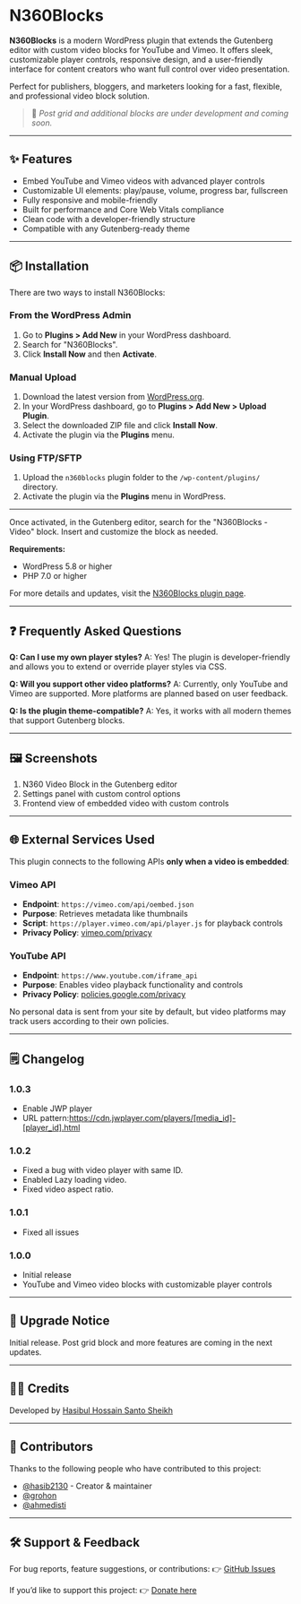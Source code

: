 # N360Blocks

**N360Blocks** is a modern WordPress plugin that extends the Gutenberg editor with custom video blocks for YouTube and Vimeo. It offers sleek, customizable player controls, responsive design, and a user-friendly interface for content creators who want full control over video presentation.

Perfect for publishers, bloggers, and marketers looking for a fast, flexible, and professional video block solution.

> 🚧 *Post grid and additional blocks are under development and coming soon.*

---

## ✨ Features

- Embed YouTube and Vimeo videos with advanced player controls
- Customizable UI elements: play/pause, volume, progress bar, fullscreen
- Fully responsive and mobile-friendly
- Built for performance and Core Web Vitals compliance
- Clean code with a developer-friendly structure
- Compatible with any Gutenberg-ready theme

---

## 📦 Installation

There are two ways to install N360Blocks:

### From the WordPress Admin

1. Go to **Plugins > Add New** in your WordPress dashboard.
2. Search for "N360Blocks".
3. Click **Install Now** and then **Activate**.

### Manual Upload

1. Download the latest version from [WordPress.org](https://wordpress.org/plugins/n360blocks/).
2. In your WordPress dashboard, go to **Plugins > Add New > Upload Plugin**.
3. Select the downloaded ZIP file and click **Install Now**.
4. Activate the plugin via the **Plugins** menu.

### Using FTP/SFTP

1. Upload the `n360blocks` plugin folder to the `/wp-content/plugins/` directory.
2. Activate the plugin via the **Plugins** menu in WordPress.

---

Once activated, in the Gutenberg editor, search for the "N360Blocks - Video" block. Insert and customize the block as needed.

**Requirements:**
- WordPress 5.8 or higher
- PHP 7.0 or higher

For more details and updates, visit the [N360Blocks plugin page](https://wordpress.org/plugins/n360blocks/).

---

## ❓ Frequently Asked Questions

**Q: Can I use my own player styles?**
A: Yes! The plugin is developer-friendly and allows you to extend or override player styles via CSS.

**Q: Will you support other video platforms?**
A: Currently, only YouTube and Vimeo are supported. More platforms are planned based on user feedback.

**Q: Is the plugin theme-compatible?**
A: Yes, it works with all modern themes that support Gutenberg blocks.

---

## 🖼️ Screenshots

1. N360 Video Block in the Gutenberg editor
2. Settings panel with custom control options
3. Frontend view of embedded video with custom controls

---

## 🌐 External Services Used

This plugin connects to the following APIs **only when a video is embedded**:

### Vimeo API
- **Endpoint**: `https://vimeo.com/api/oembed.json`
- **Purpose**: Retrieves metadata like thumbnails
- **Script**: `https://player.vimeo.com/api/player.js` for playback controls
- **Privacy Policy**: [vimeo.com/privacy](https://vimeo.com/privacy)

### YouTube API
- **Endpoint**: `https://www.youtube.com/iframe_api`
- **Purpose**: Enables video playback functionality and controls
- **Privacy Policy**: [policies.google.com/privacy](https://policies.google.com/privacy)

No personal data is sent from your site by default, but video platforms may track users according to their own policies.

---

## 🗒️ Changelog

### 1.0.3
- Enable JWP player
- URL pattern:https://cdn.jwplayer.com/players/[media_id]-[player_id].html

### 1.0.2
- Fixed a bug with video player with same ID.
- Enabled Lazy loading video.
- Fixed video aspect ratio.

### 1.0.1
- Fixed all issues

### 1.0.0
- Initial release
- YouTube and Vimeo video blocks with customizable player controls

---

## 🔁 Upgrade Notice

Initial release. Post grid block and more features are coming in the next updates.

---

## 👨‍💻 Credits

Developed by [Hasibul Hossain Santo Sheikh](https://newsn360.com)

---

## 👥 Contributors

Thanks to the following people who have contributed to this project:

- [@hasib2130](https://github.com/sheikhhasib) - Creator & maintainer
- [@grohon](https://github.com/grohon)
- [@ahmedisti](https://github.com/ahmedisti)

---

## 🛠️ Support & Feedback

For bug reports, feature suggestions, or contributions:
👉 [GitHub Issues](https://github.com/sheikhhasib/N360Blocks/issues)

If you’d like to support this project:
👉 [Donate here](https://newsn360.com/donate)
